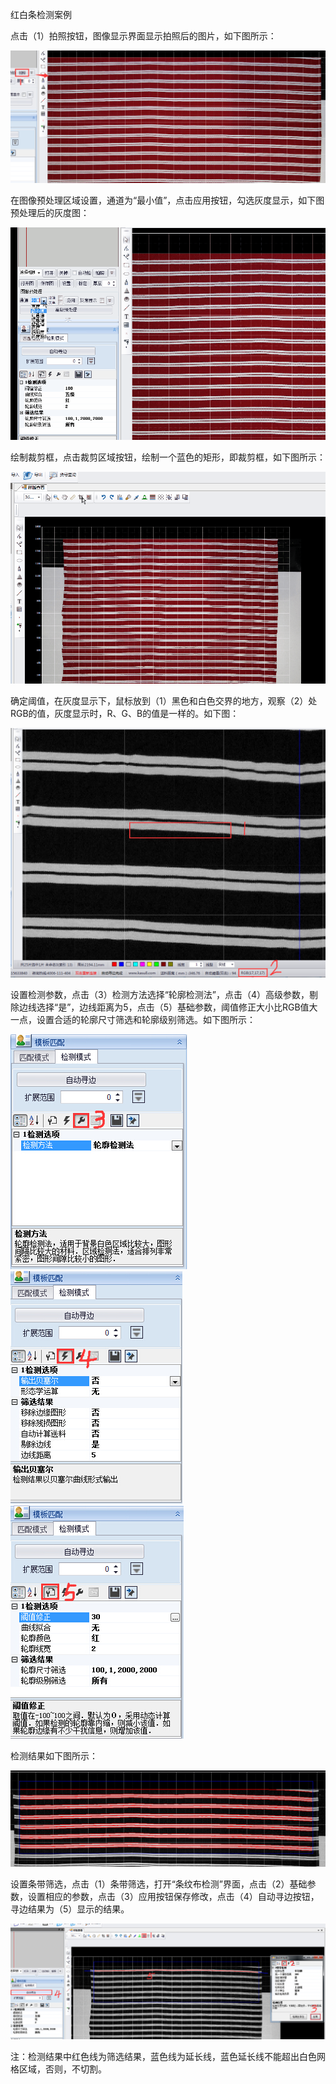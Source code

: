 红白条检测案例

点击（1）拍照按钮，图像显示界面显示拍照后的图片，如下图所示：

![](/assets/红白条拍照.jpg)

在图像预处理区域设置，通道为“最小值”，点击应用按钮，勾选灰度显示，如下图预处理后的灰度图：

![](/assets/红白条预处理.gif)

绘制裁剪框，点击裁剪区域按钮，绘制一个蓝色的矩形，即裁剪框，如下图所示：

![](/assets/红白条绘制裁剪框.gif)

确定阈值，在灰度显示下，鼠标放到（1）黑色和白色交界的地方，观察（2）处RGB的值，灰度显示时，R、G、B的值是一样的。如下图：

![](/assets/红白条确定阈值.jpg)

设置检测参数，点击（3）检测方法选择“轮廓检测法”，点击（4）高级参数，剔除边线选择“是”，边线距离为5，点击（5）基础参数，阈值修正大小比RGB值大一点，设置合适的轮廓尺寸筛选和轮廓级别筛选。如下图所示：

![](/assets/红白条检测参数1.jpg)![](/assets/红白条检测参数2.jpg)![](/assets/红白条检测参数3.jpg)

检测结果如下图所示：

![](/assets/红白条检测结果.jpg)

设置条带筛选，点击（1）条带筛选，打开“条纹布检测”界面，点击（2）基础参数，设置相应的参数，点击（3）应用按钮保存修改，点击（4）自动寻边按钮，寻边结果为（5）显示的结果。

![](/assets/红白条筛选结果.jpg)

注：检测结果中红色线为筛选结果，蓝色线为延长线，蓝色延长线不能超出白色网格区域，否则，不切割。









